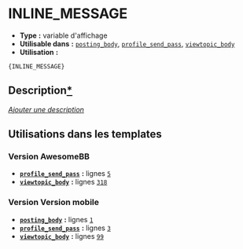 # INLINE_MESSAGE
* __Type__ __:__ variable d'affichage
* __Utilisable dans__ __:__ [`posting_body`](../tpl/posting_body.md#readme), [`profile_send_pass`](../tpl/profile_send_pass.md#readme), [`viewtopic_body`](../tpl/viewtopic_body.md#readme)
* __Utilisation__ __:__

```smarty
{INLINE_MESSAGE}
```

## Description[*](https://fa-tvars.appspot.com/var/INLINE_MESSAGE)
[*Ajouter une description*](https://fa-tvars.appspot.com/var/INLINE_MESSAGE)

## Utilisations dans les templates

### Version AwesomeBB
* __[`profile_send_pass`](../tpl/profile_send_pass.md#readme)__ __:__ lignes [`5`](../src/awesomebb/profile_send_pass.tpl#L5)
* __[`viewtopic_body`](../tpl/viewtopic_body.md#readme)__ __:__ lignes [`318`](../src/awesomebb/viewtopic_body.tpl#L318)

### Version Version mobile
* __[`posting_body`](../tpl/posting_body.md#readme)__ __:__ lignes [`1`](../src/mobile/posting_body.tpl#L1)
* __[`profile_send_pass`](../tpl/profile_send_pass.md#readme)__ __:__ lignes [`3`](../src/mobile/profile_send_pass.tpl#L3)
* __[`viewtopic_body`](../tpl/viewtopic_body.md#readme)__ __:__ lignes [`99`](../src/mobile/viewtopic_body.tpl#L99)


